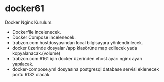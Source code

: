 # docker61

Docker Nginx Kurulum. 
- Dockerfile incelenecek.
- Docker Compose incelenecek.  
- trabzon.com hostdosyasından local bilgisayara yönlendirilecek.
- docker üzerinde dosyalar /app klasörüne map edilecek yada kopyalanacak.(volume)
- trabzon.com:6161 için docker üzerinden vhost ayarı nginx ayarı yapılacak.    
- docker-compose.yml dosyasına postgresql database servisi eklenecek portu 6132 olacak.
